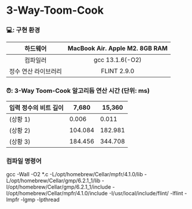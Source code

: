 # 3-Way-Toom-Cook

### 💻: 구현 환경
| 하드웨어  | MacBook Air. Apple M2. 8GB RAM  | 
|:-------------------:|:-------------------:|
| 컴파일러 | gcc 13.1.6(-O2) |
| 정수 연산 라이브러리 | FLINT 2.9.0 |

### ⏰: 3-Way Toom-Cook 알고리듬 연산 시간 (단위: ms)
| 입력 정수의 비트 길이  | 7,680 | 15,360 |
|-------------------|--------|--------|
| (상황 1) | 0.006 | 0.011 |
| (상황 2) | 104.084 | 182.981 |
| (상황 3) | 184.456 | 344.708 |

### 컴파일 명령어
gcc -Wall -O2 *.c -L/opt/homebrew/Cellar/mpfr/4.1.0/lib -L/opt/homebrew/Cellar/gmp/6.2.1_1/lib -I/opt/homebrew/Cellar/gmp/6.2.1_1/include -I/opt/homebrew/Cellar/mpfr/4.1.0/include -I/usr/local/include/flint/ -lflint -lmpfr -lgmp -lpthread
